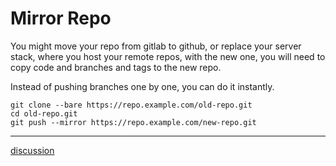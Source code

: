 # Mirror Repo

You might move your repo from gitlab to github, or replace your server stack, where you host your remote repos, with the new one, you will need to copy code and branches and tags to the new repo.

Instead of pushing branches one by one, you can do it instantly.

```
git clone --bare https://repo.example.com/old-repo.git
cd old-repo.git
git push --mirror https://repo.example.com/new-repo.git
```

---
[discussion](https://github.com/junkpiano/til/issues/2)

